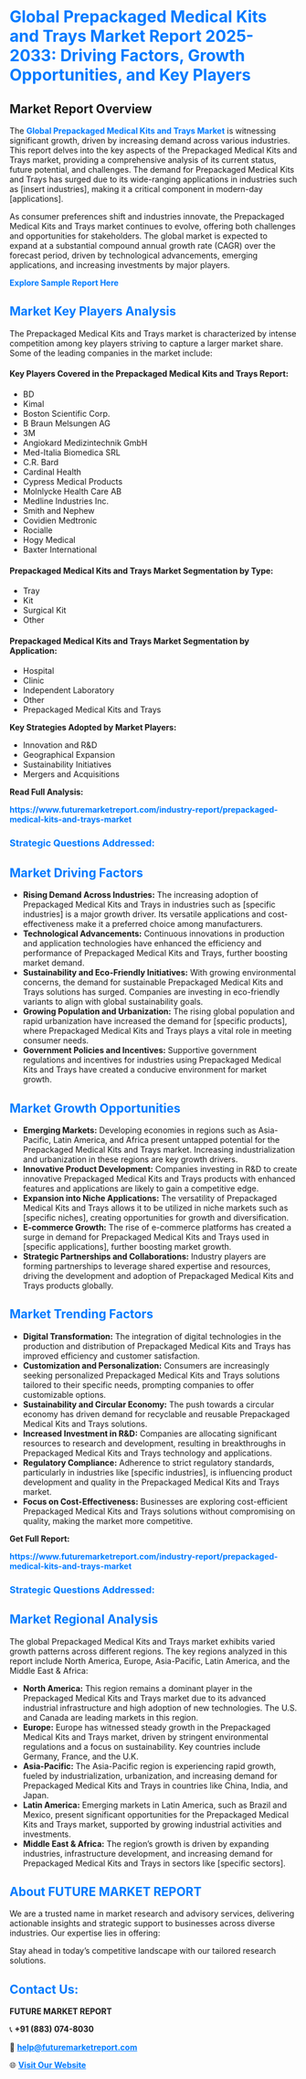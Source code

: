 <h1 style="color: #007BFF;">Global Prepackaged Medical Kits and Trays Market Report 2025-2033: Driving Factors, Growth Opportunities, and Key Players</h1>

<section id="overview">
<h2>Market Report Overview</h2>
<p>The <a href="https://www.futuremarketreport.com/industry-report/prepackaged-medical-kits-and-trays-market" style="color: #007BFF; text-decoration: none;"><strong>Global Prepackaged Medical Kits and Trays Market</strong></a> is witnessing significant growth, driven by increasing demand across various industries. This report delves into the key aspects of the Prepackaged Medical Kits and Trays market, providing a comprehensive analysis of its current status, future potential, and challenges. The demand for Prepackaged Medical Kits and Trays has surged due to its wide-ranging applications in industries such as [insert industries], making it a critical component in modern-day [applications].</p>
<p>As consumer preferences shift and industries innovate, the Prepackaged Medical Kits and Trays market continues to evolve, offering both challenges and opportunities for stakeholders. The global market is expected to expand at a substantial compound annual growth rate (CAGR) over the forecast period, driven by technological advancements, emerging applications, and increasing investments by major players.</p>
</section>

<section id="overview">
<p><a href="https://www.futuremarketreport.com/request-sample/reportId=124984" style="color: #007BFF; text-decoration: none;"><strong>Explore Sample Report Here</strong></a></p>
</section>

<section id="key-players">
<h2 style="color: #007BFF;">Market Key Players Analysis</h2>
<p>The Prepackaged Medical Kits and Trays market is characterized by intense competition among key players striving to capture a larger market share. Some of the leading companies in the market include:</p>
<h4>Key Players Covered in the Prepackaged Medical Kits and Trays Report:</h4>
<ul><li>BD</li><li>Kimal</li><li>Boston Scientific Corp.</li><li>B Braun Melsungen AG</li><li>3M</li><li>Angiokard Medizintechnik GmbH</li><li>Med-Italia Biomedica SRL</li><li>C.R. Bard</li><li>Cardinal Health</li><li>Cypress Medical Products</li><li>Molnlycke Health Care AB</li><li>Medline Industries Inc.</li><li>Smith and Nephew</li><li>Covidien Medtronic</li><li>Rocialle</li><li>Hogy Medical</li><li>Baxter International</li></ul>
<h4>Prepackaged Medical Kits and Trays Market Segmentation by Type:</h4>
<ul><li>Tray</li><li>Kit</li><li>Surgical Kit</li><li>Other</li></ul>

<h4>Prepackaged Medical Kits and Trays Market Segmentation by Application:</h4>
<ul><li>Hospital</li><li>Clinic</li><li>Independent Laboratory</li><li>Other</li><li>Prepackaged Medical Kits and Trays</li></ul>
<p><strong>Key Strategies Adopted by Market Players:</strong></p>
<ul>
<li>Innovation and R&D</li>
<li>Geographical Expansion</li>
<li>Sustainability Initiatives</li>
<li>Mergers and Acquisitions</li>
</ul>
</section>

<section>
<p><strong>Read Full Analysis: </strong></p><a href="https://www.futuremarketreport.com/industry-report/prepackaged-medical-kits-and-trays-market" style="color: #007BFF; text-decoration: none;"><strong>https://www.futuremarketreport.com/industry-report/prepackaged-medical-kits-and-trays-market</strong></a>
<h3 style="color: #007BFF;">Strategic Questions Addressed:</h3>
</section>

<section id="driving-factors">
<h2 style="color: #007BFF;">Market Driving Factors</h2>
<ul>
<li><strong>Rising Demand Across Industries:</strong> The increasing adoption of Prepackaged Medical Kits and Trays in industries such as [specific industries] is a major growth driver. Its versatile applications and cost-effectiveness make it a preferred choice among manufacturers.</li>
<li><strong>Technological Advancements:</strong> Continuous innovations in production and application technologies have enhanced the efficiency and performance of Prepackaged Medical Kits and Trays, further boosting market demand.</li>
<li><strong>Sustainability and Eco-Friendly Initiatives:</strong> With growing environmental concerns, the demand for sustainable Prepackaged Medical Kits and Trays solutions has surged. Companies are investing in eco-friendly variants to align with global sustainability goals.</li>
<li><strong>Growing Population and Urbanization:</strong> The rising global population and rapid urbanization have increased the demand for [specific products], where Prepackaged Medical Kits and Trays plays a vital role in meeting consumer needs.</li>
<li><strong>Government Policies and Incentives:</strong> Supportive government regulations and incentives for industries using Prepackaged Medical Kits and Trays have created a conducive environment for market growth.</li>
</ul>
</section>

<section id="growth-opportunities">
<h2 style="color: #007BFF;">Market Growth Opportunities</h2>
<ul>
<li><strong>Emerging Markets:</strong> Developing economies in regions such as Asia-Pacific, Latin America, and Africa present untapped potential for the Prepackaged Medical Kits and Trays market. Increasing industrialization and urbanization in these regions are key growth drivers.</li>
<li><strong>Innovative Product Development:</strong> Companies investing in R&D to create innovative Prepackaged Medical Kits and Trays products with enhanced features and applications are likely to gain a competitive edge.</li>
<li><strong>Expansion into Niche Applications:</strong> The versatility of Prepackaged Medical Kits and Trays allows it to be utilized in niche markets such as [specific niches], creating opportunities for growth and diversification.</li>
<li><strong>E-commerce Growth:</strong> The rise of e-commerce platforms has created a surge in demand for Prepackaged Medical Kits and Trays used in [specific applications], further boosting market growth.</li>
<li><strong>Strategic Partnerships and Collaborations:</strong> Industry players are forming partnerships to leverage shared expertise and resources, driving the development and adoption of Prepackaged Medical Kits and Trays products globally.</li>
</ul>
</section>

<section id="trending-factors">
<h2 style="color: #007BFF;">Market Trending Factors</h2>
<ul>
<li><strong>Digital Transformation:</strong> The integration of digital technologies in the production and distribution of Prepackaged Medical Kits and Trays has improved efficiency and customer satisfaction.</li>
<li><strong>Customization and Personalization:</strong> Consumers are increasingly seeking personalized Prepackaged Medical Kits and Trays solutions tailored to their specific needs, prompting companies to offer customizable options.</li>
<li><strong>Sustainability and Circular Economy:</strong> The push towards a circular economy has driven demand for recyclable and reusable Prepackaged Medical Kits and Trays solutions.</li>
<li><strong>Increased Investment in R&D:</strong> Companies are allocating significant resources to research and development, resulting in breakthroughs in Prepackaged Medical Kits and Trays technology and applications.</li>
<li><strong>Regulatory Compliance:</strong> Adherence to strict regulatory standards, particularly in industries like [specific industries], is influencing product development and quality in the Prepackaged Medical Kits and Trays market.</li>
<li><strong>Focus on Cost-Effectiveness:</strong> Businesses are exploring cost-efficient Prepackaged Medical Kits and Trays solutions without compromising on quality, making the market more competitive.</li>
</ul>
</section>

<section>
<p><strong>Get Full Report: </strong></p><a href="https://www.futuremarketreport.com/industry-report/prepackaged-medical-kits-and-trays-market" style="color: #007BFF; text-decoration: none;"><strong>https://www.futuremarketreport.com/industry-report/prepackaged-medical-kits-and-trays-market</strong></a>
<h3 style="color: #007BFF;">Strategic Questions Addressed:</h3>
</section>


<section id="regional-analysis">
<h2 style="color: #007BFF;">Market Regional Analysis</h2>
<p>The global Prepackaged Medical Kits and Trays market exhibits varied growth patterns across different regions. The key regions analyzed in this report include North America, Europe, Asia-Pacific, Latin America, and the Middle East & Africa:</p>
<ul>
<li><strong>North America:</strong> This region remains a dominant player in the Prepackaged Medical Kits and Trays market due to its advanced industrial infrastructure and high adoption of new technologies. The U.S. and Canada are leading markets in this region.</li>
<li><strong>Europe:</strong> Europe has witnessed steady growth in the Prepackaged Medical Kits and Trays market, driven by stringent environmental regulations and a focus on sustainability. Key countries include Germany, France, and the U.K.</li>
<li><strong>Asia-Pacific:</strong> The Asia-Pacific region is experiencing rapid growth, fueled by industrialization, urbanization, and increasing demand for Prepackaged Medical Kits and Trays in countries like China, India, and Japan.</li>
<li><strong>Latin America:</strong> Emerging markets in Latin America, such as Brazil and Mexico, present significant opportunities for the Prepackaged Medical Kits and Trays market, supported by growing industrial activities and investments.</li>
<li><strong>Middle East & Africa:</strong> The region’s growth is driven by expanding industries, infrastructure development, and increasing demand for Prepackaged Medical Kits and Trays in sectors like [specific sectors].</li>
</ul>
</section>

<footer>
<h2 style="color: #007BFF;">About FUTURE MARKET REPORT</h2>
<p>We are a trusted name in market research and advisory services, delivering actionable insights and strategic support to businesses across diverse industries. Our expertise lies in offering:</p>

<p>Stay ahead in today’s competitive landscape with our tailored research solutions.</p>

<h2 style="color: #007BFF;">Contact Us:</h2>
<p><strong>FUTURE MARKET REPORT</strong></p>
<p>📞 <strong>+91 (883) 074-8030</strong></p>
<p>📧 <strong><a href="mailto:help@futuremarketreport.com" style="color: #007BFF;">help@futuremarketreport.com</a></strong></p>
<p>🌐 <strong><a href="https://www.futuremarketreport.com/" style="color: #007BFF;">Visit Our Website</a></strong></p>
</footer>